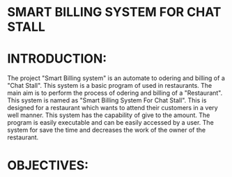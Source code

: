 # SMART BILLING SYSTEM FOR CHAT STALL
# INTRODUCTION:
The project "Smart Billing system" is an automate to odering and billing of a "Chat Stall". This system is a basic program of used in restaurants. The main aim is to perform the process of odering and billing of a "Restaurant". This system is named as "Smart Billing System For Chat Stall". This is designed for a restaurant which wants to attend their customers in a very well manner. This 
system has the capability of give to the amount. The program is easily executable and can be easily accessed by a user. The system for save the time and decreases the work of the owner of the restaurant.

# OBJECTIVES:
